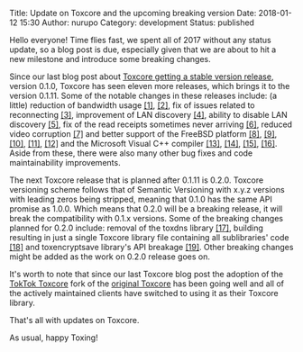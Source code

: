 Title: Update on Toxcore and the upcoming breaking version
Date: 2018-01-12 15:30
Author: nurupo
Category: development
Status: published

Hello everyone! Time flies fast, we spent all of 2017 without any status
update, so a blog post is due, especially given that we are about to hit
a new milestone and introduce some breaking changes.

Since our last blog post about [Toxcore getting a stable version
release](https://blog.tox.chat/2016/12/first-stable-release-of-toktok-toxcore/),
version 0.1.0, Toxcore has seen eleven more releases, which brings it to
the version 0.1.11. Some of the notable changes in these releases
include: (a little) reduction of bandwidth usage
[\[1\]](https://github.com/TokTok/c-toxcore/pull/542),
[\[2\]](https://github.com/TokTok/c-toxcore/pull/511), fix of issues
related to reconnecting
[\[3\]](https://github.com/TokTok/c-toxcore/pull/615), improvement of
LAN discovery [\[4\]](https://github.com/TokTok/c-toxcore/pull/586),
ability to disable LAN discovery
[\[5\]](https://github.com/TokTok/c-toxcore/pull/306), fix of the read
receipts sometimes never arriving
[\[6\]](https://github.com/TokTok/c-toxcore/pull/500), reduced video
corruption [\[7\]](https://github.com/TokTok/c-toxcore/pull/623) and
better support of the FreeBSD platform
[\[8\]](https://github.com/TokTok/c-toxcore/pull/424),
[\[9\]](https://github.com/TokTok/c-toxcore/pull/473),
[\[10\]](https://github.com/TokTok/c-toxcore/pull/505),
[\[11\]](https://github.com/TokTok/c-toxcore/pull/635),
[\[12\]](https://github.com/TokTok/c-toxcore/pull/648) and the Microsoft
Visual C++ compiler
[\[13\]](https://github.com/TokTok/c-toxcore/pull/452),
[\[14\]](https://github.com/TokTok/c-toxcore/pull/479),
[\[15\]](https://github.com/TokTok/c-toxcore/pull/481),
[\[16\]](https://github.com/TokTok/c-toxcore/pull/556). Aside from
these, there were also many other bug fixes and code maintainability
improvements.

The next Toxcore release that is planned after 0.1.11 is 0.2.0. Toxcore
versioning scheme follows that of Semantic Versioning with x.y.z
versions with leading zeros being stripped, meaning that 0.1.0 has the
same API promise as 1.0.0. Which means that 0.2.0 will be a breaking
release, it will break the compatibility with 0.1.x versions. Some of
the breaking changes planned for 0.2.0 include: removal of the toxdns
library [\[17\]](https://github.com/TokTok/c-toxcore/pull/650), building
resulting in just a single Toxcore library file containing all
sublibraries' code
[\[18\]](https://github.com/TokTok/c-toxcore/pull/442) and
toxencryptsave library's API breakage
[\[19\]](https://github.com/TokTok/c-toxcore/pull/334). Other breaking
changes might be added as the work on 0.2.0 release goes on.

It's worth to note that since our last Toxcore blog post the adoption of
the [TokTok Toxcore](https://github.com/TokTok/c-toxcore/) fork of the
[original Toxcore](https://github.com/irungentoo/toxcore) has been going
well and all of the actively maintained clients have switched to using
it as their Toxcore library.

That's all with updates on Toxcore.

As usual, happy Toxing!

